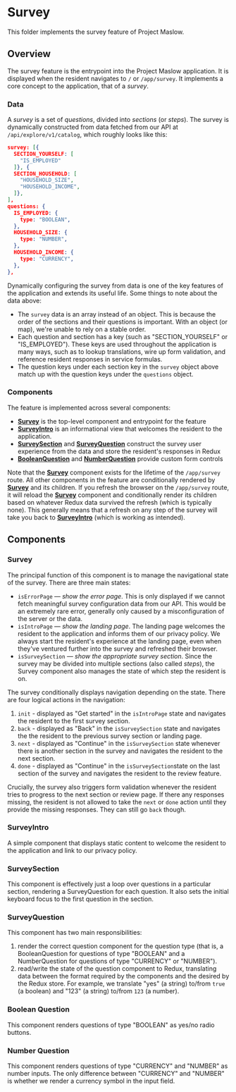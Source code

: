 # Survey

This folder implements the survey feature of Project Maslow.

## Overview

The survey feature is the entrypoint into the Project Maslow application. It is
displayed when the resident navigates to `/` or `/app/survey`. It implements a
core concept to the application, that of a _survey_.

### Data

A _survey_ is a set of _questions_, divided into _sections_ (or
_steps_). The survey is dynamically constructed from data fetched from our API
at `/api/explore/v1/catalog`, which roughly looks like this:

```json
survey: [{
  SECTION_YOURSELF: [
    "IS_EMPLOYED"
  ]}, {
  SECTION_HOUSEHOLD: [
    "HOUSEHOLD_SIZE",
    "HOUSEHOLD_INCOME",
  ]},
],
questions: {
  IS_EMPLOYED: {
    type: "BOOLEAN",
  },
  HOUSEHOLD_SIZE: {
    type: "NUMBER",
  },
  HOUSEHOLD_INCOME: {
    type: "CURRENCY",
  },
},
```

Dynamically configuring the survey from data is one of the key features of the
application and extends its useful life. Some things to note about the data
above:

- The `survey` data is an array instead of an object. This is because
  the order of the sections and their questions is important. With an object (or
  map), we're unable to rely on a stable order.
- Each question and section has a key (such as "SECTION_YOURSELF" or
  "IS_EMPLOYED"). These keys are used throughout the application is many ways,
  such as to lookup translations, wire up form validation, and reference
  resident responses in service formulas.
- The question keys under each section key in the `survey` object above match up
  with the question keys under the `questions` object.

### Components

The feature is implemented across several components:

- [**Survey**](#survey) is the top-level component and entrypoint for the feature
- [**SurveyIntro**](#surveyintro) is an informational view that welcomes the
  resident to the application.
- [**SurveySection**](#surveysection) and [**SurveyQuestion**](#surveyquestion)
  construct the survey user experience from the data and store the resident's
  responses in Redux
- [**BooleanQuestion**](#booleanquestion) and
  [**NumberQuestion**](#numberquestion) provide custom form controls

Note that the [**Survey**](#survey) component exists for the lifetime of the
`/app/survey` route. All other components in the feature are conditionally
rendered by [**Survey**](#survey) and its children. If you refresh the browser
on the `/app/survey` route, it will reload the [**Survey**](#survey) component
and conditionally render its children based on whatever Redux data survived the
refresh (which is typically none). This generally means that a refresh on any
step of the survey will take you back to [**SurveyIntro**](#surveyintro) (which
is working as intended).

## Components

### Survey

The principal function of this component is to manage the navigational state of
the survey. There are three main states:

- `isErrorPage` &mdash; _show the error page_. This is only displayed if we cannot
  fetch meaningful survey configuration data from our API. This would be an
  extremely rare error, generally only caused by a misconfiguration of the
  server or the data.
- `isIntroPage` &mdash; _show the landing page_. The landing page welcomes the
  resident to the application and informs them of our privacy policy. We always
  start the resident's experience at the landing page, even when they've
  ventured further into the survey and refreshed their browser.
- `isSurveySection` &mdash; _show the appropriate survey section_. Since the
  survey may be divided into multiple sections (also called _steps_), the Survey
  component also manages the state of which step the resident is on.

The survey conditionally displays navigation depending on the state. There are
four logical actions in the navigation:

1. `init` - displayed as "Get started" in the `isIntroPage` state and navigates
   the resident to the first survey section.
2. `back` - displayed as "Back" in the `isSurveySection` state and navigates the
   the resident to the previous survey section or landing page.
3. `next` - displayed as "Continue" in the `isSurveySection` state whenever
   there is another section in the survey and navigates the resident to the next
   section.
4. `done` - displayed as "Continue" in the `isSurveySection`state on the last
   section of the survey and navigates the resident to the review feature.

Crucially, the survey also triggers form validation whenever the resident tries
to progress to the next section or review page. If there any responses missing,
the resident is not allowed to take the `next` or `done` action until they
provide the missing responses. They can still go `back` though.

### SurveyIntro

A simple component that displays static content to welcome the resident to the
application and link to our privacy policy.

### SurveySection

This component is effectively just a loop over questions in a particular
section, rendering a SurveyQuestion for each question. It also sets the initial
keyboard focus to the first question in the section.

### SurveyQuestion

This component has two main responsibilities:

1. render the correct question component for the question type (that is, a
   BooleanQuestion for questions of type "BOOLEAN" and a NumberQuestion for
   questions of type "CURRENCY" or "NUMBER").
2. read/write the state of the question component to Redux, translating data
   between the format required by the components and the desired by the Redux
   store. For example, we translate "yes" (a string) to/from `true` (a boolean)
   and "123" (a string) to/from `123` (a number).

### Boolean Question

This component renders questions of type "BOOLEAN" as yes/no radio buttons.

### Number Question

This component renders questions of type "CURRENCY" and "NUMBER" as number
inputs. The only difference between "CURRENCY" and "NUMBER" is whether we
render a currency symbol in the input field.
